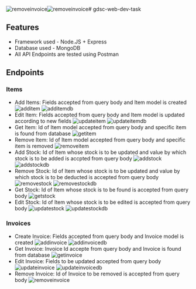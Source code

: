 ![removeinvoice](https://github.com/omanaokar/gdsc-web-dev-task/assets/37632805/1dce4ec7-cf19-4c12-9ecd-aa1dee07e6af)![removeinvoice](https://github.com/omanaokar/gdsc-web-dev-task/assets/37632805/34f8ce95-441d-4a6f-89fe-71ea8952740a)# gdsc-web-dev-task

## Features
- Framework used - Node.JS + Express
- Database used - MongoDB
- All API Endpoints are tested using Postman

## Endpoints
### Items
- Add Items: Fields accepted from query body and Item model is created
  ![additem](https://github.com/omanaokar/gdsc-web-dev-task/assets/37632805/7878f92c-f5d7-4459-ae74-35b65f708516)
  ![additemdb](https://github.com/omanaokar/gdsc-web-dev-task/assets/37632805/ebadf631-7184-4e31-9068-a0ce19a212c6)
- Edit Item: Fields accepted from query body and Item model is updated according to new fields
  ![updateitem](https://github.com/omanaokar/gdsc-web-dev-task/assets/37632805/d26e9e91-4bb8-46e6-9753-e3be7eb7c0c1)
  ![updateitemdb](https://github.com/omanaokar/gdsc-web-dev-task/assets/37632805/ff59d3d3-1020-47e0-ad35-5e2313f88380)
- Get Item: Id of Item model accepted from query body and specific item is found from database
  ![getitem](https://github.com/omanaokar/gdsc-web-dev-task/assets/37632805/ee22c757-529a-462c-8f9f-2af50be9eb8c)
- Remove Item: Id of Item model accepted from query body and specific item is removed
 ![removeitem](https://github.com/omanaokar/gdsc-web-dev-task/assets/37632805/26009564-6b46-4308-85a9-843a068c2286)
- Add Stock: Id of Item whose stock is to be updated and value by which stock is to be added is accpted from query body
  ![addstock](https://github.com/omanaokar/gdsc-web-dev-task/assets/37632805/d6bcf5fd-aab9-4001-8679-c4ed94385f30)
  ![addstockdb](https://github.com/omanaokar/gdsc-web-dev-task/assets/37632805/c296194f-4b47-4b50-aa37-3a57dc1bbfdd)
- Remove Stock: Id of Item whose stock is to be updated and value by which stock is to be deducted is accepted from query body
  ![removestock](https://github.com/omanaokar/gdsc-web-dev-task/assets/37632805/506b4907-e887-485b-af4a-d82ca65b1dcc)
  ![removestockdb](https://github.com/omanaokar/gdsc-web-dev-task/assets/37632805/5930e0ce-cbc1-4bc7-bb9f-19de95e50ad9)
- Get Stock: Id of Item whose stock is to be found is accepted from query body
  ![getstock](https://github.com/omanaokar/gdsc-web-dev-task/assets/37632805/08099cf0-4af3-415b-8887-b904eb897b81)
- Edit Stock: Id of Item whose stock is to be edited is accepted from query body
  ![updatestock](https://github.com/omanaokar/gdsc-web-dev-task/assets/37632805/82edbe00-33c9-4e3e-8bf3-b386561ac81e)
  ![updatestockdb](https://github.com/omanaokar/gdsc-web-dev-task/assets/37632805/af7337f5-29b3-44a9-921f-76f9fb7638c9)

### Invoices
- Create Invoice: Fields accepted from query body and Invoice model is created
  ![addinvoice](https://github.com/omanaokar/gdsc-web-dev-task/assets/37632805/22cbeeac-2339-4a95-a5ea-1186ad2c576a)
  ![addinvoicedb](https://github.com/omanaokar/gdsc-web-dev-task/assets/37632805/39333bba-ebe1-4667-81f8-74cbd1ae070a)
- Get Invoice: Invoice Id accepte from query body and Invoice is found from database
  ![getinvoice](https://github.com/omanaokar/gdsc-web-dev-task/assets/37632805/b72611f5-80da-46c3-9e83-e6c9ffca55d5)
- Edit Invoice: Fields to be updated accepted from query body
  ![updateinvoice](https://github.com/omanaokar/gdsc-web-dev-task/assets/37632805/acb8c9d0-5c1a-40fc-8522-e30d2cc1fcf4)
  ![updateinvoicedb](https://github.com/omanaokar/gdsc-web-dev-task/assets/37632805/6ea3eed6-11b9-49e4-b91f-b303d777117b)
- Remove Invoice: Id of Invoice to be removed is accepted from query body
  ![removeinvoice](https://github.com/omanaokar/gdsc-web-dev-task/assets/37632805/266b557f-b967-4d21-aa2b-5be86d0e8509)

